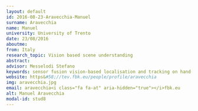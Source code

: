 ```yaml
---
layout: default 
id: 2016-08-23-Aravecchia-Manuel
surname: Aravecchia
name: Manuel
university: University of Trento
date: 23/08/2016
aboutme: 
from: Italy
research_topic: Vision based scene understanding
abstract: 
advisor: Messelodi Stefano
keywords: sensor fusion vision-based localisation and tracking on hand-held devices
website: https&#58;//tev.fbk.eu/people/profile/aravecchia
img: aravecchia.jpg
email: aravecchia<i class="fa fa-at" aria-hidden="true"></i>fbk.eu
alt: Manuel Aravecchia
modal-id: stud8
---
```

